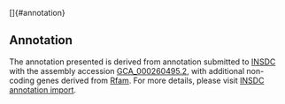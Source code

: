 []{#annotation}

Annotation
----------

The annotation presented is derived from annotation submitted to
[INSDC](http://www.insdc.org) with the assembly accession
[GCA\_000260495.2](http://www.ebi.ac.uk/ena/data/view/GCA_000260495.2),
with additional non-coding genes derived from
[Rfam](http://rfam.xfam.org/). For more details, please visit [INSDC
annotation
import](http://ensemblgenomes.org/info/data/insdc_annotation).
